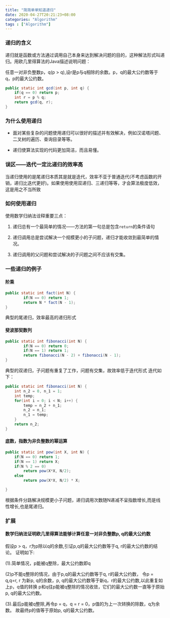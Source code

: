 ```yaml
---
title: "简简单单知道递归"
date: 2020-04-27T20:21:23+08:00
categories: "Algorithm"
tags : ["Algorithm"]
---
```


### 递归的含义

递归就是函数或方法通过调用自己本身来达到解决问题的目的，这种解法形式叫递归。用欧几里得算法的Java描述说明问题：

任意一对非负整数p，q(p > q),设r是p与q相除的余数。p，q的最大公约数等于q，p的最大公约数。

```java
public static int gcd(int p, int q) {
    if(q == 0) return p;
    int r = p % q;
    return gcd(q, r);
}
```

### 为什么使用递归

* 面对某些复杂的问题使用递归可以很好的描述并有效解决，例如汉诺塔问题、二叉树的遍历、查询目录等等。

* 递归使算法实现的代码更加简洁，而且易懂。

### 误区——迭代一定比递归的效率高

当递归使用的是尾递归本质其是就是迭代，效率不亚于普通迭代(不考虑函数的开销，递归比迭代更好)。如果使用使用双递归、三递归等等，才会算法极度低效，这是用之不当所致

### 如何使用递归

使用数学归纳法诠释重要三点：

1. 递归总有一个最简单的情况——方法的第一句总是包含`return`的条件语句

2. 递归调用总是尝试解决一个规模更小的子问题，递归才能收敛到最简单的情况。

3. 递归调用的父问题和尝试解决的子问题之间不应该有交集。

### 一些递归的例子

#### 阶乘

```java
public static int fact(int N) {
        if(N == 0) return 1;
        return N * fact(N - 1);
}
```

典型的尾递归，效率最高的递归形式

#### 斐波那契数列

```java
public static int fibonacci(int N) {
        if(N == 0) return 0;
        if(N == 1) return 1;
        return fibonacci(N - 2) + fibonacci(N - 1);
}
```

典型的双递归，子问题有重复了工作，问题有交集，故效率低于迭代形式
迭代如下：

```java
public static int fibonacci(int N) {
    int n_2 = 0, n_1 = 1;
    int temp;
    for(int i = 0; i < N; i++) {
        temp = n_2 + n_1;
        n_2 = n_1;
        n_1 = temp;
    }
    return n_2;
}
```

#### 底数，指数为非负整数的幂运算

```java
public static int pow(int X, int N) {
    if(N == 0) return 1;
    if(N == 1) return X;
    if(N % 2 == 0)
        return pow(X*X, N/2);
    else
        return pow(X*X, N/2) * X;

}
```

根据条件分路解决规模更小子问题，递归调用次数随N递减不呈指数增长,而是线性增长,也是尾递归。

### 扩展

#### 数学归纳法证明欧几里得算法能够计算任意一对非负整数p, q的最大公约数

假设p > q，r为p除以q的余数,引证p,q的最大公约数等于q, r的最大公约数的结论。
证明如下:

(1).简单情况，p能被q整除，最大公约数即q

(2)p不能q整除的情况，由于p,q的最大公约数等于q, r的最大公约数，
令p = q,q=r, r 为新p, q的余数，p, q的最大公约数等于新q，r的最大公约数,以此重复如上p，q值的转换
p和q往p能被q整除的情况收敛，它们的最大公约数一直等于原始p, q的最大公约数。

(3).最后p能被q整除,再令p = q，q = r = 0，p值的为上一次转换的除数，q为余数。
故最终p的值等于原始p, q的最大公约数。
